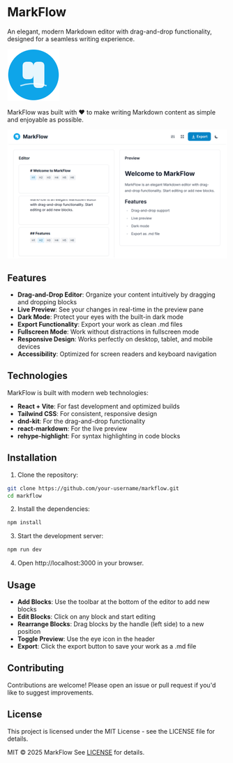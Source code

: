 # MarkFlow

An elegant, modern Markdown editor with drag-and-drop functionality, designed for a seamless writing experience.

![MarkFlow Logo](public/media/MarkFlow.png)

MarkFlow was built with ❤️ to make writing Markdown content as simple and enjoyable as possible.

![Screenshot](screenshot.png)


## Features

- **Drag-and-Drop Editor**: Organize your content intuitively by dragging and dropping blocks
- **Live Preview**: See your changes in real-time in the preview pane
- **Dark Mode**: Protect your eyes with the built-in dark mode
- **Export Functionality**: Export your work as clean .md files
- **Fullscreen Mode**: Work without distractions in fullscreen mode
- **Responsive Design**: Works perfectly on desktop, tablet, and mobile devices
- **Accessibility**: Optimized for screen readers and keyboard navigation


## Technologies

MarkFlow is built with modern web technologies:

- **React + Vite**: For fast development and optimized builds
- **Tailwind CSS**: For consistent, responsive design
- **dnd-kit**: For the drag-and-drop functionality
- **react-markdown**: For the live preview
- **rehype-highlight**: For syntax highlighting in code blocks


## Installation

1. Clone the repository:
```bash
git clone https://github.com/your-username/markflow.git
cd markflow
```

2. Install the dependencies:
```bash
npm install
```

3. Start the development server:
```bash
npm run dev
```

4. Open http://localhost:3000 in your browser.


## Usage

- **Add Blocks**: Use the toolbar at the bottom of the editor to add new blocks
- **Edit Blocks**: Click on any block and start editing
- **Rearrange Blocks**: Drag blocks by the handle (left side) to a new position
- **Toggle Preview**: Use the eye icon in the header
- **Export**: Click the export button to save your work as a .md file


## Contributing

Contributions are welcome! Please open an issue or pull request if you'd like to suggest improvements.


## License

This project is licensed under the MIT License - see the LICENSE file for details.

MIT © 2025 MarkFlow
See [LICENSE](./LICENSE) for details.
